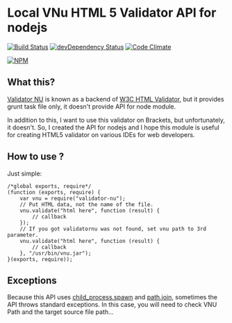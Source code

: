 # Local VNu HTML 5 Validator API for nodejs

[![Build Status](https://travis-ci.org/hysoftware/node-validator-nu.svg?branch=master)](https://travis-ci.org/hysoftware/node-validator-nu)
[![devDependency Status](https://david-dm.org/hysoftware/node-validator-nu/dev-status.svg)](https://david-dm.org/hysoftware/node-validator-nu#info=devDependencies)
[![Code Climate](https://codeclimate.com/github/hysoftware/node-validator-nu/badges/gpa.svg)](https://codeclimate.com/github/hysoftware/node-validator-nu)

[![NPM](https://nodei.co/npm/validator-nu.png?downloads=true&downloadRank=true)](https://nodei.co/npm/validator-nu/)

## What this?

[Validator NU](http://validator.github.io/validator/) is known as a backend of [W3C HTML Validator](http://validator.w3.org/), but it provides grunt task file only, it doesn't provide API for node module.

In addition to this, I want to use this validator on Brackets, but unfortunately, it doesn't.
So, I created the API for nodejs and I hope this module is useful for creating HTML5 validator on various
IDEs for web developers.

## How to use ?
Just simple:

~~~~
/*global exports, require*/
(function (exports, require) {
    var vnu = require("validator-nu");
    // Put HTML data, not the name of the file.
    vnu.validate("html here", function (result) {
        // callback
    });
    // If you got validatornu was not found, set vnu path to 3rd parameter.
    vnu.validate("html here", function (result) {
        // callback
    }, "/usr/bin/vnu.jar");
}(exports, require));
~~~~

## Exceptions
Because this API uses [child_process.spawn](http://nodejs.org/api/child_process.html#child_process_child_process_spawn_command_args_options) and
[path.join](http://nodejs.org/api/path.html#path_path_join_path1_path2), sometimes the API throws
standard exceptions. In this case, you will need to check VNU Path and the target source file path...
